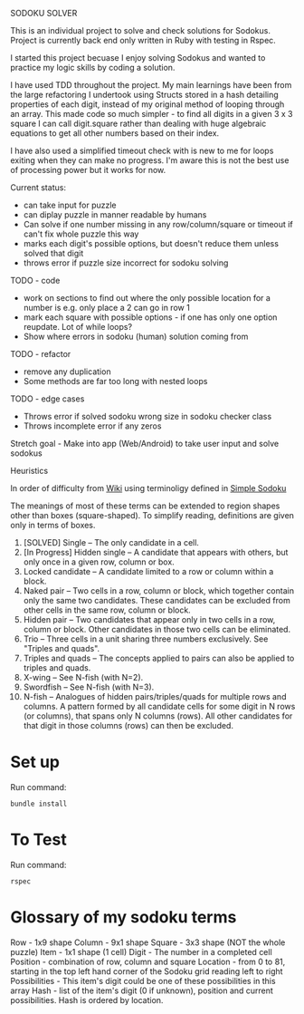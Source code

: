 SODOKU SOLVER

This is an individual project to solve and check solutions for Sodokus. Project is currently back end only written in Ruby with testing in Rspec. 

I started this project becuase I enjoy solving Sodokus and wanted to practice my logic skills by coding a solution. 

I have used TDD throughout the project. My main learnings have been from the large refactoring I undertook using Structs stored in a hash detailing properties of each digit, instead of my original method of looping through an array. This made code so much simpler - to find all digits in a given 3 x 3 square I can call digit.square rather than dealing with huge algebraic equations to get all other numbers based on their index.

I have also used a simplified timeout check with is new to me for loops exiting when they can make no progress. I'm aware this is not the best use of processing power but it works for now.


Current status:
 - can take input for puzzle
 - can diplay puzzle in manner readable by humans
 - Can solve if one number missing in any row/column/square or timeout if can't fix whole puzzle this way
 - marks each digit's possible options, but doesn't reduce them unless solved that digit 
 - throws error if puzzle size incorrect for sodoku solving

TODO - code
- work on sections to find out where the only possible location for a number is e.g. only place a 2 can go in row 1
- mark each square with possible options - if one has only one option reupdate. Lot of while loops?
- Show where errors in sodoku (human) solution coming from

TODO - refactor
- remove any duplication
- Some methods are far too long with nested loops
  
TODO - edge cases
- Throws error if solved sodoku wrong size in sodoku checker class
- Throws incomplete error if any zeros
  
Stretch goal - Make into app (Web/Android) to take user input and solve sodokus


Heuristics

In order of difficulty
from [Wiki](https://en.wikipedia.org/wiki/Glossary_of_Sudoku) using terminoligy defined in [Simple Sodoku](http://www.angusj.com/sudoku/)

The meanings of most of these terms can be extended to region shapes other than boxes (square-shaped). To simplify reading, definitions are given only in terms of boxes.

<!-- 1. [SOLVED] Missing number - one number in a row, column or 3 x 3 square is missing
2. Only option - one number can only go in one place in a given row, column or 3 x 3 square
3. Possible Pair - two numbers may only go in the same two places in a certain row, column or 3 x 3 square. As such, no other numbers may go in these two places
4. Possible Trio - as the Possible Pair but for three numbers in three spaces. No other numbers may occupy these spaces. -->

1. [SOLVED] Single – The only candidate in a cell.
2. [In Progress] Hidden single – A candidate that appears with others, but only once in a given row, column or box.
3. Locked candidate – A candidate limited to a row or column within a block.
4. Naked pair – Two cells in a row, column or block, which together contain only the same two candidates. These candidates can be excluded from other cells in the same row, column or block.
5. Hidden pair – Two candidates that appear only in two cells in a row, column or block. Other candidates in those two cells can be eliminated.
6. Trio – Three cells in a unit sharing three numbers exclusively. See "Triples and quads".
7. Triples and quads – The concepts applied to pairs can also be applied to triples and quads.
8. X-wing – See N-fish (with N=2).
9.  Swordfish – See N-fish (with N=3).
10. N-fish – Analogues of hidden pairs/triples/quads for multiple rows and columns. A pattern formed by all candidate cells for some digit in N rows (or columns), that spans only N columns (rows). All other candidates for that digit in those columns (rows) can then be excluded.


# Set up

Run command:

`bundle install`

# To Test

Run command:

`rspec`

# Glossary of my sodoku terms

Row - 1x9 shape
Column - 9x1 shape
Square - 3x3 shape (NOT the whole puzzle)
Item - 1x1 shape (1 cell)
Digit - The number in a completed cell
Position - combination of row, column and square
Location - from 0 to 81, starting in the top left hand corner of the Sodoku grid reading left to right
Possibilities - This item's digit could be one of these possibilities in this array
Hash - list of the item's digit (0 if unknown), position and current possibilities. Hash is ordered by location.